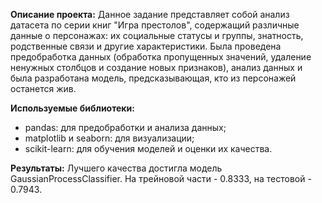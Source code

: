 **Описание проекта:**
Данное задание представляет собой анализ датасета по серии книг "Игра престолов", содержащий различные данные о персонажах: их социальные статусы и группы, знатность, родственные связи и другие характеристики. 
Была проведена предобработка данных (обработка пропущенных значений, удаление ненужных столбцов и создание новых признаков), анализ данных и была разработана модель, предсказывающая, кто из персонажей останется жив.

**Используемые библиотеки:**
- pandas: для предобработки и анализа данных;
- matplotlib и seaborn: для визуализации;
- scikit-learn: для обучения моделей и оценки их качества.

**Результаты:**	
Лучшего качества достигла модель GaussianProcessClassifier. На трейновой части - 0.8333, на тестовой - 0.7943.

